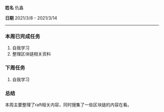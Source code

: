 **姓名** 仇鑫

**日期** 2021/3/8 - 2021/3/14

------

### 本周已完成任务

1. 自我学习
2. 整理区块链相关资料

### 下周任务

1. 自我学习

### 总结

本周主要整理了raft相关内容，同时搜集了一些区块链的内容在看。